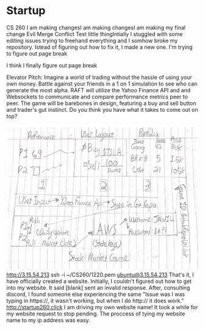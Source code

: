 # Startup
CS 260
I am making changesI am making changesI am making my final change
Evil Merge Conflict
Test little thingIntially I stuggled with some editing issues trying to freehand everything and I somhow broke my repository. Istead of figuring out how to fix it, I made a new one.
I'm trying to figure out page break



I think I finally figure out page break

Elevator Pitch: Imagine a world of trading without the hassle of using your own money. Battle against your friends in a 1 on 1 simulation to see who can generate the most alpha. RAFT will utilize the Yahoo Finance API and and Websockets to communicate and compare performance metrics peer to peer. The game will be barebones in design, featuring a buy and sell button and trader's gut instinct. Do you think you have what it takes to come out on top?

![](Image.png)
http://3.15.54.213
ssh -i ~/CS260/1220.pem ubuntu@3.15.54.213
That's it, I have officially created a website. Initially, I couldn't figured out how to get into my website. It said [blank] sent an invalid response. After, consulting discord, I found someone else experiencing the same "Issue was I was typing in https://, it wasn't working, but when I do http:// it does work."
http://startup260.click
I am driving my own website name! It took a while for my website request to stop pending. The proccess of tying my website name to my ip address was easy. 
